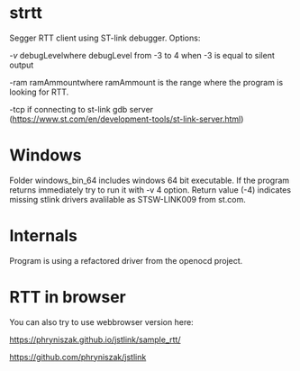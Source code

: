 # strtt
Segger RTT client using ST-link debugger.
Options:

*-v* debugLevelwhere debugLevel from -3 to 4 when -3 is equal to silent output

-ram ramAmmountwhere ramAmmount is the range where the program is looking for RTT. 

-tcp if connecting to st-link gdb server (<https://www.st.com/en/development-tools/st-link-server.html>)

# Windows
Folder windows_bin_64 includes windows 64 bit executable. If the program returns immediately try to run it with -v 4 option. Return value (-4) indicates missing stlink drivers avalilable as STSW-LINK009 from st.com.

# Internals
Program is using a refactored driver from the openocd project.

# RTT in browser
You can also try to use webbrowser version here:

https://phryniszak.github.io/jstlink/sample_rtt/

https://github.com/phryniszak/jstlink
